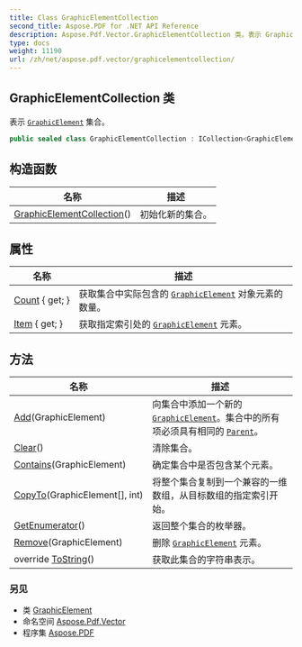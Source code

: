 ```yaml
---
title: Class GraphicElementCollection
second_title: Aspose.PDF for .NET API Reference
description: Aspose.Pdf.Vector.GraphicElementCollection 类。表示 GraphicElement 集合
type: docs
weight: 11190
url: /zh/net/aspose.pdf.vector/graphicelementcollection/
---
```

## GraphicElementCollection 类

表示 [`GraphicElement`](../graphicelement/) 集合。

```csharp
public sealed class GraphicElementCollection : ICollection<GraphicElement>
```

## 构造函数

| 名称 | 描述 |
| --- | --- |
| [GraphicElementCollection](graphicelementcollection/)() | 初始化新的集合。 |

## 属性

| 名称 | 描述 |
| --- | --- |
| [Count](../../aspose.pdf.vector/graphicelementcollection/count/) { get; } | 获取集合中实际包含的 [`GraphicElement`](../graphicelement/) 对象元素的数量。 |
| [Item](../../aspose.pdf.vector/graphicelementcollection/item/) { get; } | 获取指定索引处的 [`GraphicElement`](../graphicelement/) 元素。 |

## 方法

| 名称 | 描述 |
| --- | --- |
| [Add](../../aspose.pdf.vector/graphicelementcollection/add/)(GraphicElement) | 向集合中添加一个新的 [`GraphicElement`](../graphicelement/)。集合中的所有项必须具有相同的 [`Parent`](../graphicelement/parent/)。 |
| [Clear](../../aspose.pdf.vector/graphicelementcollection/clear/)() | 清除集合。 |
| [Contains](../../aspose.pdf.vector/graphicelementcollection/contains/)(GraphicElement) | 确定集合中是否包含某个元素。 |
| [CopyTo](../../aspose.pdf.vector/graphicelementcollection/copyto/)(GraphicElement[], int) | 将整个集合复制到一个兼容的一维数组，从目标数组的指定索引开始。 |
| [GetEnumerator](../../aspose.pdf.vector/graphicelementcollection/getenumerator/)() | 返回整个集合的枚举器。 |
| [Remove](../../aspose.pdf.vector/graphicelementcollection/remove/)(GraphicElement) | 删除 [`GraphicElement`](../graphicelement/) 元素。 |
| override [ToString](../../aspose.pdf.vector/graphicelementcollection/tostring/)() | 获取此集合的字符串表示。 |

### 另见

* 类 [GraphicElement](../graphicelement/)
* 命名空间 [Aspose.Pdf.Vector](../../aspose.pdf.vector/)
* 程序集 [Aspose.PDF](../../)